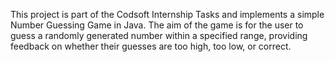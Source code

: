 This project is part of the Codsoft Internship Tasks and implements a simple Number Guessing Game in Java.
The aim of the game is for the user to guess a randomly generated number within a specified range, providing feedback on whether their guesses are too high, too low, or correct.
